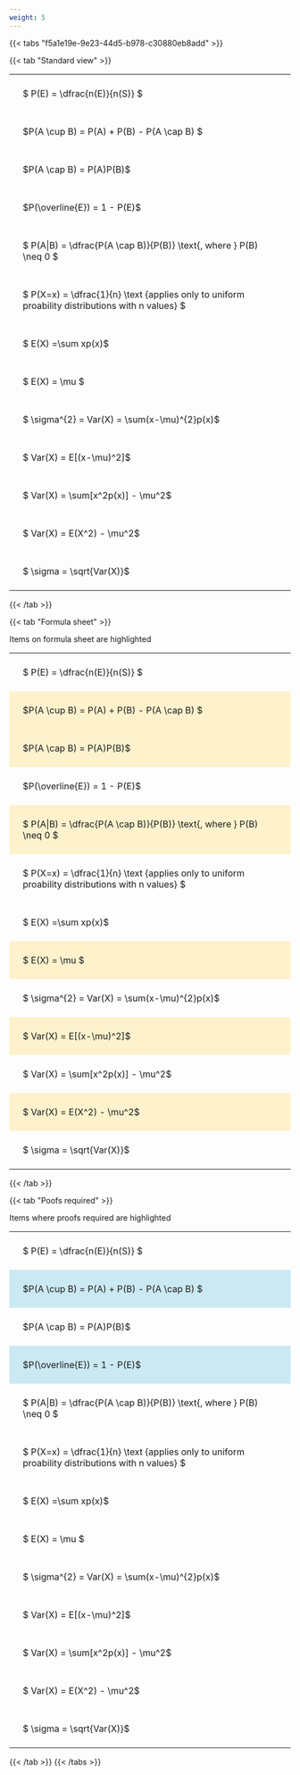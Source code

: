 ```yaml
---
weight: 5
---
```


{{< tabs "f5a1e19e-9e23-44d5-b978-c30880eb8add" >}}

{{< tab "Standard view" >}}

<style type="text/css">
#T_148e0 th.col_heading {
  text-align: left;
  font-size: 1em;
}
#T_148e0 td {
  text-align: left;
  font-size: 1em;
  padding: 1.5em;
}
</style>
<table id="T_148e0">
  <thead>
  </thead>
  <tbody>
    <tr>
      <td id="T_148e0_row0_col0" class="data row0 col0" >$ P(E) = \dfrac{n(E)}{n(S)} $</td>
    </tr>
    <tr>
      <td id="T_148e0_row1_col0" class="data row1 col0" >$P(A \cup B) = P(A) + P(B) - P(A \cap B) $</td>
    </tr>
    <tr>
      <td id="T_148e0_row2_col0" class="data row2 col0" >$P(A \cap B)  = P(A)P(B)$</td>
    </tr>
    <tr>
      <td id="T_148e0_row3_col0" class="data row3 col0" >$P(\overline{E}) = 1 - P(E)$</td>
    </tr>
    <tr>
      <td id="T_148e0_row4_col0" class="data row4 col0" >$ P(A|B) = \dfrac{P(A \cap B)}{P(B)} \text{, where } P(B) \neq 0 $</td>
    </tr>
    <tr>
      <td id="T_148e0_row5_col0" class="data row5 col0" >$ P(X=x) =  \dfrac{1}{n} 
\text {applies only to uniform proability distributions with n values} $</td>
    </tr>
    <tr>
      <td id="T_148e0_row6_col0" class="data row6 col0" >$ E(X) =\sum xp(x)$</td>
    </tr>
    <tr>
      <td id="T_148e0_row7_col0" class="data row7 col0" >$ E(X) = \mu $</td>
    </tr>
    <tr>
      <td id="T_148e0_row8_col0" class="data row8 col0" >$ \sigma^{2} = Var(X) = \sum(x-\mu)^{2}p(x)$</td>
    </tr>
    <tr>
      <td id="T_148e0_row9_col0" class="data row9 col0" >$ Var(X) = E[(x-\mu)^2]$</td>
    </tr>
    <tr>
      <td id="T_148e0_row10_col0" class="data row10 col0" >$ Var(X) = \sum[x^2p(x)] - \mu^2$</td>
    </tr>
    <tr>
      <td id="T_148e0_row11_col0" class="data row11 col0" >$ Var(X) = E(X^2) - \mu^2$</td>
    </tr>
    <tr>
      <td id="T_148e0_row12_col0" class="data row12 col0" >$ \sigma = \sqrt{Var(X)}$</td>
    </tr>
  </tbody>
</table>
{{< /tab >}}

{{< tab "Formula sheet" >}}

Items on formula sheet are highlighted 
<br>
<style type="text/css">
#T_7c9d1 th.col_heading {
  text-align: left;
  font-size: 1em;
}
#T_7c9d1 td {
  text-align: left;
  font-size: 1em;
  padding: 1.5em;
}
#T_7c9d1_row0_col0, #T_7c9d1_row3_col0, #T_7c9d1_row5_col0, #T_7c9d1_row6_col0, #T_7c9d1_row8_col0, #T_7c9d1_row10_col0, #T_7c9d1_row12_col0 {
  background-color: rgba(0,0,0,0);
}
#T_7c9d1_row1_col0, #T_7c9d1_row2_col0, #T_7c9d1_row4_col0, #T_7c9d1_row7_col0, #T_7c9d1_row9_col0, #T_7c9d1_row11_col0 {
  background-color: rgba(255,194,10, 0.2);
}
</style>
<table id="T_7c9d1">
  <thead>
  </thead>
  <tbody>
    <tr>
      <td id="T_7c9d1_row0_col0" class="data row0 col0" >$ P(E) = \dfrac{n(E)}{n(S)} $</td>
    </tr>
    <tr>
      <td id="T_7c9d1_row1_col0" class="data row1 col0" >$P(A \cup B) = P(A) + P(B) - P(A \cap B) $</td>
    </tr>
    <tr>
      <td id="T_7c9d1_row2_col0" class="data row2 col0" >$P(A \cap B)  = P(A)P(B)$</td>
    </tr>
    <tr>
      <td id="T_7c9d1_row3_col0" class="data row3 col0" >$P(\overline{E}) = 1 - P(E)$</td>
    </tr>
    <tr>
      <td id="T_7c9d1_row4_col0" class="data row4 col0" >$ P(A|B) = \dfrac{P(A \cap B)}{P(B)} \text{, where } P(B) \neq 0 $</td>
    </tr>
    <tr>
      <td id="T_7c9d1_row5_col0" class="data row5 col0" >$ P(X=x) =  \dfrac{1}{n} 
\text {applies only to uniform proability distributions with n values} $</td>
    </tr>
    <tr>
      <td id="T_7c9d1_row6_col0" class="data row6 col0" >$ E(X) =\sum xp(x)$</td>
    </tr>
    <tr>
      <td id="T_7c9d1_row7_col0" class="data row7 col0" >$ E(X) = \mu $</td>
    </tr>
    <tr>
      <td id="T_7c9d1_row8_col0" class="data row8 col0" >$ \sigma^{2} = Var(X) = \sum(x-\mu)^{2}p(x)$</td>
    </tr>
    <tr>
      <td id="T_7c9d1_row9_col0" class="data row9 col0" >$ Var(X) = E[(x-\mu)^2]$</td>
    </tr>
    <tr>
      <td id="T_7c9d1_row10_col0" class="data row10 col0" >$ Var(X) = \sum[x^2p(x)] - \mu^2$</td>
    </tr>
    <tr>
      <td id="T_7c9d1_row11_col0" class="data row11 col0" >$ Var(X) = E(X^2) - \mu^2$</td>
    </tr>
    <tr>
      <td id="T_7c9d1_row12_col0" class="data row12 col0" >$ \sigma = \sqrt{Var(X)}$</td>
    </tr>
  </tbody>
</table>
{{< /tab >}}

{{< tab "Poofs required" >}}

Items where proofs required are highlighted 
<br>
<style type="text/css">
#T_842f9 th.col_heading {
  text-align: left;
  font-size: 1em;
}
#T_842f9 td {
  text-align: left;
  font-size: 1em;
  padding: 1.5em;
}
#T_842f9_row0_col0, #T_842f9_row2_col0, #T_842f9_row4_col0, #T_842f9_row5_col0, #T_842f9_row6_col0, #T_842f9_row7_col0, #T_842f9_row8_col0, #T_842f9_row9_col0, #T_842f9_row10_col0, #T_842f9_row11_col0, #T_842f9_row12_col0 {
  background-color: rgba(0,0,0,0);
}
#T_842f9_row1_col0, #T_842f9_row3_col0 {
  background-color: rgba(0,150,200, 0.2);
}
</style>
<table id="T_842f9">
  <thead>
  </thead>
  <tbody>
    <tr>
      <td id="T_842f9_row0_col0" class="data row0 col0" >$ P(E) = \dfrac{n(E)}{n(S)} $</td>
    </tr>
    <tr>
      <td id="T_842f9_row1_col0" class="data row1 col0" >$P(A \cup B) = P(A) + P(B) - P(A \cap B) $</td>
    </tr>
    <tr>
      <td id="T_842f9_row2_col0" class="data row2 col0" >$P(A \cap B)  = P(A)P(B)$</td>
    </tr>
    <tr>
      <td id="T_842f9_row3_col0" class="data row3 col0" >$P(\overline{E}) = 1 - P(E)$</td>
    </tr>
    <tr>
      <td id="T_842f9_row4_col0" class="data row4 col0" >$ P(A|B) = \dfrac{P(A \cap B)}{P(B)} \text{, where } P(B) \neq 0 $</td>
    </tr>
    <tr>
      <td id="T_842f9_row5_col0" class="data row5 col0" >$ P(X=x) =  \dfrac{1}{n} 
\text {applies only to uniform proability distributions with n values} $</td>
    </tr>
    <tr>
      <td id="T_842f9_row6_col0" class="data row6 col0" >$ E(X) =\sum xp(x)$</td>
    </tr>
    <tr>
      <td id="T_842f9_row7_col0" class="data row7 col0" >$ E(X) = \mu $</td>
    </tr>
    <tr>
      <td id="T_842f9_row8_col0" class="data row8 col0" >$ \sigma^{2} = Var(X) = \sum(x-\mu)^{2}p(x)$</td>
    </tr>
    <tr>
      <td id="T_842f9_row9_col0" class="data row9 col0" >$ Var(X) = E[(x-\mu)^2]$</td>
    </tr>
    <tr>
      <td id="T_842f9_row10_col0" class="data row10 col0" >$ Var(X) = \sum[x^2p(x)] - \mu^2$</td>
    </tr>
    <tr>
      <td id="T_842f9_row11_col0" class="data row11 col0" >$ Var(X) = E(X^2) - \mu^2$</td>
    </tr>
    <tr>
      <td id="T_842f9_row12_col0" class="data row12 col0" >$ \sigma = \sqrt{Var(X)}$</td>
    </tr>
  </tbody>
</table>
{{< /tab >}}
{{< /tabs >}}